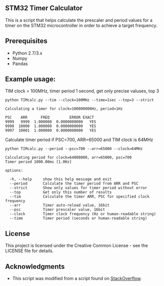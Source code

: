 ## STM32 Timer Calculator

This is a script that helps calculate the prescaler and period values for a timer on the STM32 microcontroller in order to achieve a target frequency.

## Prerequisites

* Python 2.7/3.x
* Numpy
* Pandas

## Example usage:

TIM clock = 100MHz, timer period 1 second, get only precise valuses, top 3

```
python TIMcalc.py --tim --clock=100MHz --time=1sec --top=3 --strict

Calculating a timer for clock=100000000Hz, period=1Hz

PSC    ARR      FREQ         ERROR EXACT
9999   9999  1.000000  0.0000000000   YES
9998  10000  1.000000  0.0000000000   YES
9997  10001  1.000000  0.0000000000   YES
```


Calculate timer period if PSC=700, ARR=65000 and TIM clock is 64MHz

```
python TIMcalc.py --period --psc=700 --arr=65000 --clock=64MHz

Calculating period for clock=64000000, arr=65000, psc=700
Timer period 1000.00ms [1.0Hz]
```


```
options:

  -h, --help     show this help message and exit
  --period       Calculate the timer period from ARR and PSC
  --strict       Show only values for timer period without error
  --top     	 Get only this number of results
  --tim          Calculate the timer ARR, PSC for specified clock frequency
  --arr	         Timer auto-reload value, 16bit
  --psc          Timer prescaler value, 16bit
  --clock        Timer clock frequency (Hz or human-readable string)
  --time         Timer period (seconds or human-readable string)
  ```
  
## License

This project is licensed under the Creative Common License - see the LICENSE file for details.


## Acknowledgments

* This script was modified from a script found on [StackOverflow](https://stackoverflow.com/questions/51906691/stm32f4-timers-calculation-of-period-and-prescale-and-generating-1-ms-delay).